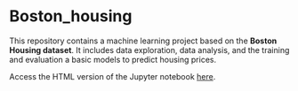 # Boston_housing
This repository contains a machine learning project based on the **Boston Housing dataset**. It includes data exploration, data analysis, and the training and evaluation a basic models to predict housing prices.  

Access the HTML version of the Jupyter notebook [here](https://maelwennlbdr.github.io/Boston_housing/).
